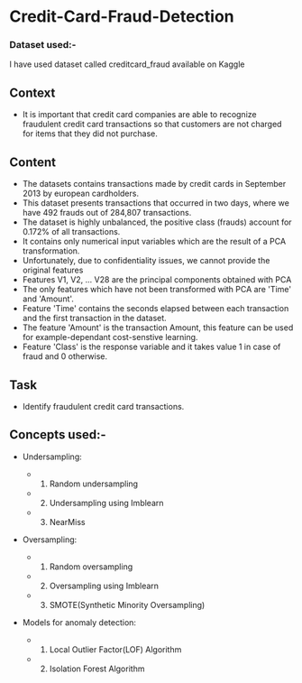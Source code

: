 # Credit-Card-Fraud-Detection

### Dataset used:-
I have used dataset called creditcard_fraud available on Kaggle

## Context
- It is important that credit card companies are able to recognize fraudulent credit card transactions so that customers are not charged for items that they did not purchase.
## Content
- The datasets contains transactions made by credit cards in September 2013 by european cardholders.
- This dataset presents transactions that occurred in two days, where we have 492 frauds out of 284,807 transactions.
- The dataset is highly unbalanced, the positive class (frauds) account for 0.172% of all transactions.
- It contains only numerical input variables which are the result of a PCA transformation.
- Unfortunately, due to confidentiality issues, we cannot provide the original features
- Features V1, V2, ... V28 are the principal components obtained with PCA
- The only features which have not been transformed with PCA are 'Time' and 'Amount'.
- Feature 'Time' contains the seconds elapsed between each transaction and the first transaction in the dataset.
- The feature 'Amount' is the transaction Amount, this feature can be used for example-dependant cost-senstive learning.
- Feature 'Class' is the response variable and it takes value 1 in case of fraud and 0 otherwise.

## Task
- Identify fraudulent credit card transactions.

## Concepts used:-
- Undersampling:
  - 1) Random undersampling
  - 2) Undersampling using Imblearn
  - 3) NearMiss
  
- Oversampling:
  - 1) Random oversampling
  - 2) Oversampling using Imblearn
  - 3) SMOTE(Synthetic Minority Oversampling)
  
- Models for anomaly detection:
  - 1) Local Outlier Factor(LOF) Algorithm
  - 2) Isolation Forest Algorithm 
